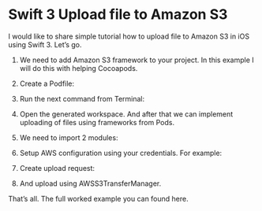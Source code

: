 # Swift 3 Upload file to Amazon S3

I would like to share simple tutorial how to upload file to Amazon S3 in iOS using Swift 3. Let’s go.

1. We need to add Amazon S3 framework to your project. In this example I will do this with helping Cocoapods.

2. Create a Podfile:

3. Run the next command from Terminal:

4. Open the generated workspace. And after that we can implement uploading of files using frameworks from Pods.

5. We need to import 2 modules:

6. Setup AWS configuration using your credentials. For example:

7. Create upload request:

8. And upload using AWSS3TransferManager.

That’s all. The full worked example you can found here.
